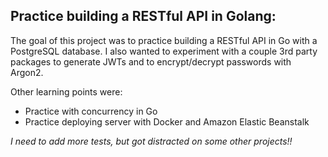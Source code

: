 ## Practice building a RESTful API in Golang:

The goal of this project was to practice building a RESTful API in Go with a PostgreSQL database.
I also wanted to experiment with a couple 3rd party packages to generate JWTs and to encrypt/decrypt passwords with Argon2. 

Other learning points were:
* Practice with concurrency in Go
* Practice deploying server with Docker and Amazon Elastic Beanstalk

*I need to add more tests, but got distracted on some other projects!!*
